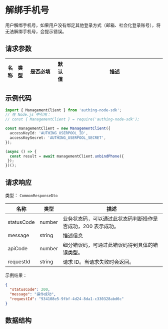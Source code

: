 # 解绑手机号

<!--
  警告⚠️：
  不要直接修改该文档，
  https://github.com/Authing/authing-docs-factory
  使用该项目进行生成
-->

<LastUpdated />

用户解绑手机号，如果用户没有绑定其他登录方式（邮箱、社会化登录账号），将无法解绑手机号，会提示错误。

## 请求参数

| 名称 | 类型 | <div style="width:80px">是否必填</div> | 默认值 | <div style="width:300px">描述</div> | <div style="width:200px"></div>示例值</div> |
| ---- | ---- | ---- | ---- | ---- | ---- |


## 示例代码
```ts
import { ManagementClient } from 'authing-node-sdk';
// 在 Node.js 中引用：
// const { ManagementClient } = require('authing-node-sdk');

const managementClient = new ManagementClient({
  accessKeyId: 'AUTHING_USERPOOL_ID',
  accessKeySecret: 'AUTHING_USERPOOL_SECRET',
});

(async () => {
  const result = await managementClient.unbindPhone({
 });
})();
```


## 请求响应

类型： `CommonResponseDto`

| 名称 | 类型 | 描述 |
| ---- | ---- | ---- |
| statusCode | number | 业务状态码，可以通过此状态码判断操作是否成功，200 表示成功。 |
| message | string | 描述信息 |
| apiCode | number | 细分错误码，可通过此错误码得到具体的错误类型。 |
| requestId | string | 请求 ID。当请求失败时会返回。 |



示例结果：

```json
{
  "statusCode": 200,
  "message": "操作成功",
  "requestId": "934108e5-9fbf-4d24-8da1-c330328abd6c"
}
```

## 数据结构


